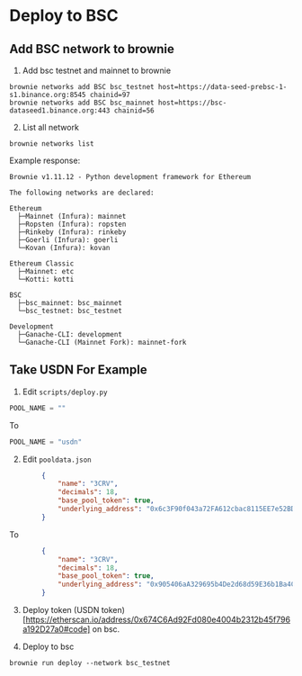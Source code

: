 # Deploy to BSC

## Add BSC network to brownie

1. Add bsc testnet and mainnet to brownie
```shell script
brownie networks add BSC bsc_testnet host=https://data-seed-prebsc-1-s1.binance.org:8545 chainid=97
brownie networks add BSC bsc_mainnet host=https://bsc-dataseed1.binance.org:443 chainid=56
```

2. List all network
```shell script
brownie networks list
```
Example response:
```text
Brownie v1.11.12 - Python development framework for Ethereum

The following networks are declared:

Ethereum
  ├─Mainnet (Infura): mainnet
  ├─Ropsten (Infura): ropsten
  ├─Rinkeby (Infura): rinkeby
  ├─Goerli (Infura): goerli
  └─Kovan (Infura): kovan

Ethereum Classic
  ├─Mainnet: etc
  └─Kotti: kotti

BSC
  ├─bsc_mainnet: bsc_mainnet
  └─bsc_testnet: bsc_testnet

Development
  ├─Ganache-CLI: development
  └─Ganache-CLI (Mainnet Fork): mainnet-fork
```

## Take USDN For Example

1. Edit `scripts/deploy.py`
```python
POOL_NAME = ""
```
To
```python
POOL_NAME = "usdn"
```

2. Edit `pooldata.json`

```json
        {
            "name": "3CRV",
            "decimals": 18,
            "base_pool_token": true,
            "underlying_address": "0x6c3F90f043a72FA612cbac8115EE7e52BDe6E490"
        }
```
To
```json
        {
            "name": "3CRV",
            "decimals": 18,
            "base_pool_token": true,
            "underlying_address": "0x905406aA329695b4De2d68d59E36b1Ba4Ca523FB"
        }
```

3. Deploy token (USDN token)[https://etherscan.io/address/0x674C6Ad92Fd080e4004b2312b45f796a192D27a0#code] on bsc.

4. Deploy to bsc
```shell script
brownie run deploy --network bsc_testnet
```